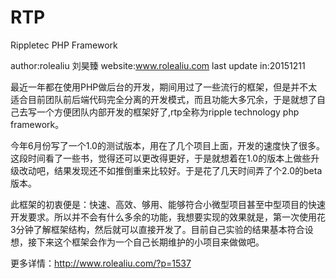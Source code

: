 # RTP
Rippletec PHP Framework

author:rolealiu 刘昊臻
website:www.rolealiu.com
last update in:20151211

最近一年都在使用PHP做后台的开发，期间用过了一些流行的框架，但是并不太适合目前团队前后端代码完全分离的开发模式，而且功能大多冗余，于是就想了自己去写一个方便团队内部开发的框架好了,rtp全称为ripple technology php framework。

今年6月份写了一个1.0的测试版本，用在了几个项目上面，开发的速度快了很多。这段时间看了一些书，觉得还可以更改得更好，于是就想着在1.0的版本上做些升级改动吧，结果发现还不如推倒重来比较好。于是花了几天时间弄了个2.0的beta版本。

此框架的初衷便是：快速、高效、够用、能够符合小微型项目甚至中型项目的快速开发要求。所以并不会有什么多余的功能，我想要实现的效果就是，第一次使用花3分钟了解框架结构，然后就可以直接开发了。目前自己实验的结果基本符合设想，接下来这个框架会作为一个自己长期维护的小项目来做做吧。

更多详情：http://www.rolealiu.com/?p=1537
